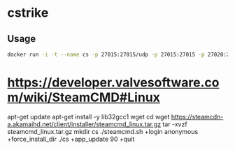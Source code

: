 # cstrike

## Usage

```bash
docker run -i -t --name cs -p 27015:27015/udp -p 27015:27015 -p 27020:27020/udp -p 26900:26900/udp ... /bin/bash
```

# https://developer.valvesoftware.com/wiki/SteamCMD#Linux
apt-get update
apt-get install -y lib32gcc1 wget
cd
wget https://steamcdn-a.akamaihd.net/client/installer/steamcmd_linux.tar.gz
tar -xvzf steamcmd_linux.tar.gz
mkdir cs
./steamcmd.sh +login anonymous +force_install_dir ./cs +app_update 90 +quit
